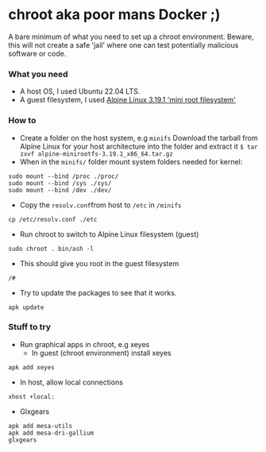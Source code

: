 # chroot aka poor mans Docker ;)
A bare minimum of what you need to set up a chroot environment.
Beware, this will not create a safe 'jail' where one can test potentially 
malicious software or code.

### What you need
* A host OS, I used Ubuntu 22.04 LTS.
* A guest filesystem, I used [Alpine Linux 3.19.1 'mini root filesystem'](https://alpinelinux.org/downloads/)

### How to
* Create a folder on the host system, e.g `minifs`
 Download the tarball from Alpine Linux for your host architecture into the folder and extract it `$ tar zxvf alpine-minirootfs-3.19.1_x86_64.tar.gz`
* When in the `minifs/` folder mount system folders needed for kernel:
```
sudo mount --bind /proc ./proc/
sudo mount --bind /sys ./sys/
sudo mount --bind /dev ./dev/
```
* Copy the `resolv.conf`from host to `/etc` in `/minifs`
```
cp /etc/resolv.conf ./etc
```
* Run chroot to switch to Alpine Linux filesystem (guest)
```
sudo chroot . bin/ash -l
```
* This should give you root in the guest filesystem
```
/#
```
* Try to update the packages to see that it works.
```
apk update
```


### Stuff to try
* Run graphical apps in chroot, e.g xeyes
   * In guest (chroot environment) install xeyes
```
apk add xeyes
```
   * In host, allow local connections
```
xhost +local:
```

* Glxgears
```
apk add mesa-utils
apk add mesa-dri-gallium
glxgears
```